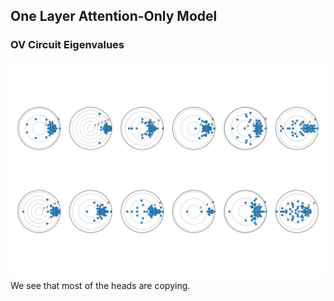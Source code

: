 
## One Layer Attention-Only Model

### OV Circuit Eigenvalues
![OV Eigenvalues](assets/one_layer_eigen.png)
We see that most of the heads are copying.
